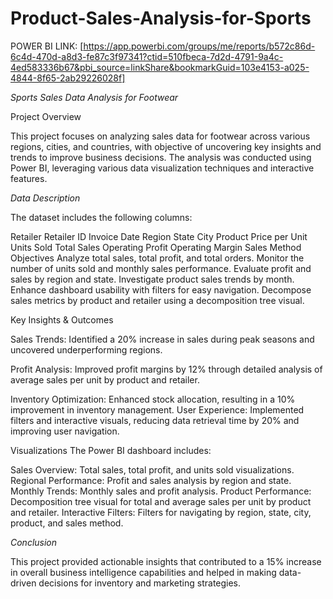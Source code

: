 # Product-Sales-Analysis-for-Sports

POWER BI LINK: [https://app.powerbi.com/groups/me/reports/b572c86d-6c4d-470d-a8d3-fe87c3f97341?ctid=510fbeca-7d2d-4791-9a4c-4ed583336b67&pbi_source=linkShare&bookmarkGuid=103e4153-a025-4844-8f65-2ab29226028f]

*Sports Sales Data Analysis for Footwear*

Project Overview

This project focuses on analyzing sales data for footwear across various regions, cities, and countries, with objective of uncovering key insights and trends to improve business decisions. The analysis was conducted using Power BI, leveraging various data visualization techniques and interactive features.

*Data Description*

The dataset includes the following columns:

Retailer
Retailer ID
Invoice Date
Region
State
City
Product
Price per Unit
Units Sold
Total Sales
Operating Profit
Operating Margin
Sales Method
Objectives
Analyze total sales, total profit, and total orders.
Monitor the number of units sold and monthly sales performance.
Evaluate profit and sales by region and state.
Investigate product sales trends by month.
Enhance dashboard usability with filters for easy navigation.
Decompose sales metrics by product and retailer using a decomposition tree visual.

Key Insights & Outcomes

Sales Trends: Identified a 20% increase in sales during peak seasons and uncovered underperforming regions.

Profit Analysis: Improved profit margins by 12% through detailed analysis of average sales per unit by product and retailer.

Inventory Optimization: Enhanced stock allocation, resulting in a 10% improvement in inventory management.
User Experience: Implemented filters and interactive visuals, reducing data retrieval time by 20% and improving user navigation.

Visualizations
The Power BI dashboard includes:

Sales Overview: Total sales, total profit, and units sold visualizations.
Regional Performance: Profit and sales analysis by region and state.
Monthly Trends: Monthly sales and profit analysis.
Product Performance: Decomposition tree visual for total and average sales per unit by product and retailer.
Interactive Filters: Filters for navigating by region, state, city, product, and sales method.

*Conclusion*

This project provided actionable insights that contributed to a 15% increase in overall business intelligence capabilities and helped in making data-driven decisions for inventory and marketing strategies.
